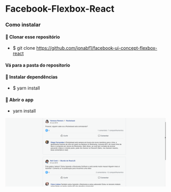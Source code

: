 <h1 style="text-align:"center";">Facebook-Flexbox-React</h1>

### Como instalar
#### :rocket: Clonar esse repositório
- $ git clone https://github.com/jonabf1/facebook-ui-concept-flexbox-react

#### Vá para a pasta do repositorio

#### :rocket: Instalar dependências
- $ yarn install 

#### :rocket: Abrir o app
- yarn install 


![Alt Text](src/assets/facebook.gif)
